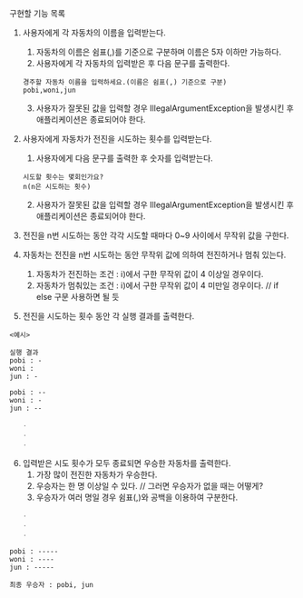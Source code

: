 구현할 기능 목록

1. 사용자에게 각 자동차의 이름을 입력받는다.
   1) 자동차의 이름은 쉼표(,)를 기준으로 구분하며 이름은 5자 이하만 가능하다.
   2) 사용자에게 각 자동차의 입력받은 후 다음 문구를 출력한다.
   ```
   경주할 자동차 이름을 입력하세요.(이름은 쉼표(,) 기준으로 구분)
   pobi,woni,jun
   ```
   3) 사용자가 잘못된 값을 입력할 경우 IllegalArgumentException을 발생시킨 후 애플리케이션은 종료되어야 한다.

2. 사용자에게 자동차가 전진을 시도하는 횟수를 입력받는다.
   1) 사용자에게 다음 문구를 출력한 후 숫자를 입력받는다.
   ```
   시도할 횟수는 몇회인가요?
   n(n은 시도하는 횟수)
   ```
   2) 사용자가 잘못된 값을 입력할 경우 IllegalArgumentException을 발생시킨 후 애플리케이션은 종료되어야 한다.

3. 전진을 n번 시도하는 동안 각각 시도할 때마다 0~9 사이에서 무작위 값을 구한다.

4. 자동차는 전진을 n번 시도하는 동안 무작위 값에 의하여 전진하거나 멈춰 있는다.
   1) 자동차가 전진하는 조건 : ⅰ)에서 구한 무작위 값이 4 이상일 경우이다.
   2) 자동차가 멈춰있는 조건 : ⅰ)에서 구한 무작위 값이 4 미만일 경우이다. // if else 구문 사용하면 될 듯

5. 전진을 시도하는 횟수 동안 각 실행 결과를 출력한다.
```
<예시>

실행 결과
pobi : -
woni : 
jun : -

pobi : --
woni : -
jun : --

   ㆍ
   ㆍ
   ㆍ
```

6. 입력받은 시도 횟수가 모두 종료되면 우승한 자동차를 출력한다.
   1) 가장 많이 전진한 자동차가 우승한다.
   2) 우승자는 한 명 이상일 수 있다. // 그러면 우승자가 없을 때는 어떻게?
   3) 우승자가 여러 명일 경우 쉼표(,)와 공백을 이용하여 구분한다.
```
   ㆍ
   ㆍ
   ㆍ

pobi : -----
woni : ----
jun : -----

최종 우승자 : pobi, jun
```